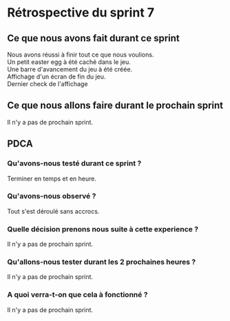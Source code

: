 # Rétrospective du sprint 7


## Ce que nous avons fait durant ce sprint 
Nous avons réussi à finir tout ce que nous voulions.  
Un petit easter egg à été caché dans le jeu.  
Une barre d'avancement du jeu à été créée.  
Affichage d'un écran de fin du jeu.  
Dernier check de l'affichage

## Ce que nous allons faire durant le prochain sprint
Il n'y a pas de prochain sprint.

## PDCA
### Qu'avons-nous testé durant ce sprint ?
Terminer en temps et en heure.

### Qu'avons-nous observé ?
Tout s'est déroulé sans accrocs.

### Quelle décision prenons nous suite à cette experience ?
Il n'y a pas de prochain sprint.


### Qu'allons-nous tester durant les 2 prochaines heures ?
Il n'y a pas de prochain sprint.


### A quoi verra-t-on que cela à fonctionné ?
Il n'y a pas de prochain sprint.
